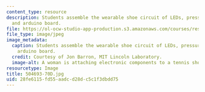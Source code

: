 ```yaml
---
content_type: resource
description: Students assemble the wearable shoe circuit of LEDs, pressure sensor,
  and arduino board.
file: https://ol-ocw-studio-app-production.s3.amazonaws.com/courses/res-2-005-girls-who-build-make-your-own-wearables-workshop-spring-2015/28fe6115fd55aadcd28dc5c1f3dbdd75_504693-70D.jpg
file_type: image/jpeg
image_metadata:
  caption: Students assemble the wearable shoe circuit of LEDs, pressure sensor, and
    arduino board.
  credit: Courtesy of Jon Barron, MIT Lincoln Laboratory.
  image-alt: A woman is attaching electronic components to a tennis shoe.
resourcetype: Image
title: 504693-70D.jpg
uid: 28fe6115-fd55-aadc-d28d-c5c1f3dbdd75
---
```

